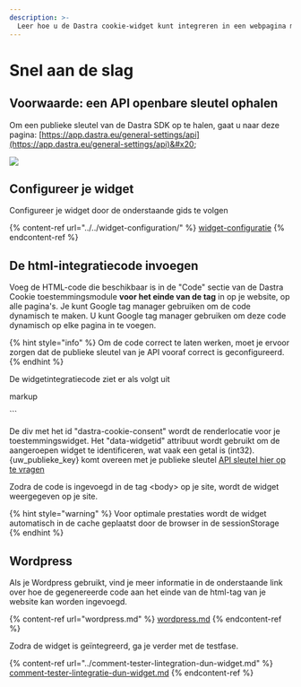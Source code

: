 ```yaml
---
description: >-
  Leer hoe u de Dastra cookie-widget kunt integreren in een webpagina met behulp van de javascript SDK.
---
```


# Snel aan de slag

## Voorwaarde: een API openbare sleutel ophalen

Om een publieke sleutel van de Dastra SDK op te halen, gaat u naar deze pagina: [https://app.dastra.eu/general-settings/api](https://app.dastra.eu/general-settings/api)&#x20;

![](<../../../.gitbook/assets/image (88).png>)

## Configureer je widget

Configureer je widget door de onderstaande gids te volgen

{% content-ref url="../../widget-configuration/" %}
[widget-configuratie](../../widget-configuratie/)
{% endcontent-ref %}

## De html-integratiecode invoegen

Voeg de HTML-code die beschikbaar is in de "Code" sectie van de Dastra Cookie toestemmingsmodule **voor het einde van de tag<BODY>** in op je website, op alle pagina's. Je kunt Google tag manager gebruiken om de code dynamisch te maken. U kunt Google tag manager gebruiken om deze code dynamisch op elke pagina in te voegen.

{% hint style="info" %}
Om de code correct te laten werken, moet je ervoor zorgen dat de publieke sleutel van je API vooraf correct is geconfigureerd.
{% endhint %}

De widgetintegratiecode ziet er als volgt uit

markup
<div id="dastra-cookie-consent" data-widgetid="{uw_widget_id}"></div>
<script src="https://app.dastra.eu/sdk/dastra.js?key={uw_publieke_key}" async>
</script>
```

De div met het id "dastra-cookie-consent" wordt de renderlocatie voor je toestemmingswidget. Het "data-widgetid" attribuut wordt gebruikt om de aangeroepen widget te identificeren, wat vaak een getal is (int32). {uw_publieke_key} komt overeen met je publieke sleutel [API sleutel hier op te vragen](https://app.dastra.eu/general-settings/api)

Zodra de code is ingevoegd in de tag \<body> op je site, wordt de widget weergegeven op je site.

{% hint style="warning" %}
Voor optimale prestaties wordt de widget automatisch in de cache geplaatst door de browser in de sessionStorage
{% endhint %}

## Wordpress

Als je Wordpress gebruikt, vind je meer informatie in de onderstaande link over hoe de gegenereerde code aan het einde van de html-tag van je website kan worden ingevoegd.

{% content-ref url="wordpress.md" %}
[wordpress.md](wordpress.md)
{% endcontent-ref %}



Zodra de widget is geïntegreerd, ga je verder met de testfase.

{% content-ref url="../comment-tester-lintegration-dun-widget.md" %}
[comment-tester-lintegratie-dun-widget.md](../comment-tester-lintegratie-dun-widget.md)
{% endcontent-ref %}
